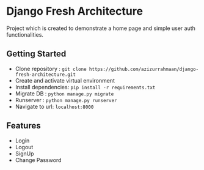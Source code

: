 # Django Fresh Architecture

Project which is created to demonstrate a home page and simple user auth functionalities.

## Getting Started
- Clone repository : `git clone https://github.com/azizurrahmaan/django-fresh-architecture.git`
- Create and activate virtual environment
- Install dependencies: `pip install -r requirements.txt`
- Migrate DB : `python manage.py migrate`
- Runserver : `python manage.py runserver`
- Navigate to url: `localhost:8000`

## Features
- Login
- Logout
- SignUp
- Change Password

